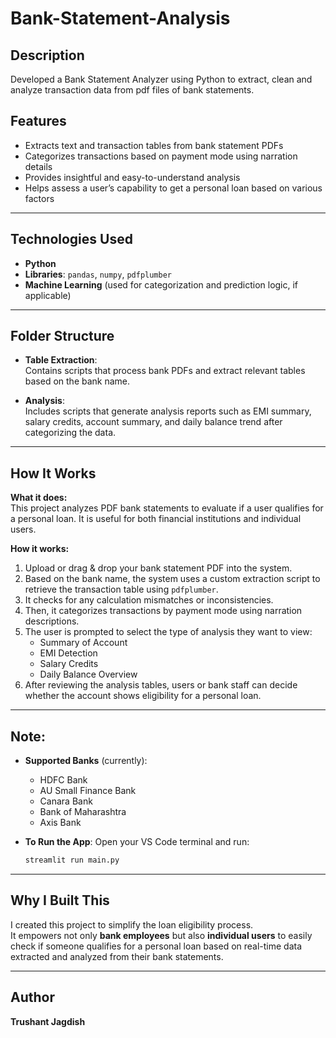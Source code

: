 # Bank-Statement-Analysis

## Description
Developed a Bank Statement Analyzer using Python to extract, clean and analyze transaction data from pdf files of bank statements.

## Features
- Extracts text and transaction tables from bank statement PDFs  
- Categorizes transactions based on payment mode using narration details  
- Provides insightful and easy-to-understand analysis  
- Helps assess a user’s capability to get a personal loan based on various factors  

---

## Technologies Used
- **Python**  
- **Libraries**: `pandas`, `numpy`, `pdfplumber`  
- **Machine Learning** (used for categorization and prediction logic, if applicable)

---

## Folder Structure
- **Table Extraction**:  
  Contains scripts that process bank PDFs and extract relevant tables based on the bank name.
  
- **Analysis**:  
  Includes scripts that generate analysis reports such as EMI summary, salary credits, account summary, and daily balance trend after categorizing the data.

---

## How It Works

**What it does:**  
This project analyzes PDF bank statements to evaluate if a user qualifies for a personal loan. It is useful for both financial institutions and individual users.

**How it works:**
1. Upload or drag & drop your bank statement PDF into the system.  
2. Based on the bank name, the system uses a custom extraction script to retrieve the transaction table using `pdfplumber`.  
3. It checks for any calculation mismatches or inconsistencies.  
4. Then, it categorizes transactions by payment mode using narration descriptions.  
5. The user is prompted to select the type of analysis they want to view:  
   - Summary of Account  
   - EMI Detection  
   - Salary Credits  
   - Daily Balance Overview  
6. After reviewing the analysis tables, users or bank staff can decide whether the account shows eligibility for a personal loan.
   
---

## Note:

- **Supported Banks** (currently):
  - HDFC Bank
  - AU Small Finance Bank
  - Canara Bank
  - Bank of Maharashtra
  - Axis Bank

- **To Run the App**:
  Open your VS Code terminal and run:
  ```cmd
  streamlit run main.py

---

## Why I Built This
I created this project to simplify the loan eligibility process.  
It empowers not only **bank employees** but also **individual users** to easily check if someone qualifies for a personal loan based on real-time data extracted and analyzed from their bank statements.

---

## Author
**Trushant Jagdish**
